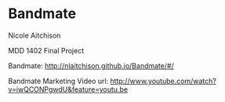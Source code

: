 Bandmate
========
Nicole Aitchison

MDD 1402 Final Project

Bandmate: http://nlaitchison.github.io/Bandmate/#/

Bandmate Marketing Video
url: http://www.youtube.com/watch?v=iwQCONPgwdU&feature=youtu.be
